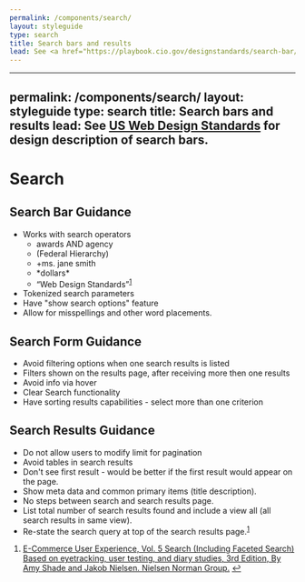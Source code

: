 ```yaml
---
permalink: /components/search/
layout: styleguide
type: search
title: Search bars and results
lead: See <a href="https://playbook.cio.gov/designstandards/search-bar/">US Web Design Standards</a> for design description of search bars.
---
```


---
permalink: /components/search/
layout: styleguide
type: search
title: Search bars and results
lead: See <a href="https://playbook.cio.gov/designstandards/search-bar/">US Web Design Standards</a> for design description of search bars.
---

<h1>Search</h1>

<h2>Search Bar Guidance</h2>

<ul>
  <li>Works with search operators
  <ul>
    <li>awards AND agency</li>
    <li>(Federal Hierarchy)</li>
    <li>+ms. jane smith</li>
    <li>*dollars*</li>
    <li> “Web Design Standards”<sup id="fnref:searchDesign1"><a href="#fn:searchDesign1" class="footnote">1</a></sup></li>
  </ul></li>
  <li>Tokenized search parameters</li>
  <li>Have "show search options" feature</li>
  <li>Allow for misspellings and other word placements.</li>
</ul>

<h2>Search Form Guidance</h2>

<ul>
  <li>Avoid filtering options when one search results is listed</li>
  <li>Filters shown on the results page, after receiving more then one results</li>
  <li>Avoid info via hover</li>
  <li>Clear Search functionality</li>
  <li>Have sorting results capabilities - select more than one criterion</li>
</ul>

<h2>Search Results Guidance</h2>

<ul>
  <li>Do not allow users to modify limit for pagination</li>
  <li>Avoid tables in search results
  </li>
  <li>Don't see first result - would be better if the first result would appear on the page.</li>
  <li>Show meta data and common primary items (title description).</li>
  <li>No steps between search and search results page.</li>
  <li>List total number of search results found and include a view all (all search results in same view).</li>
  <li>Re-state the search query at top of the search results page.<sup id="fnref:searchDesign1"><a href="#fn:searchDesign1" class="footnote">1</a></sup></li>
</ul>

<div class="footnotes">
<ol>
  <li id="fn:searchDesign1">
    <a href="https://www.nngroup.com/reports/ecommerce-ux-search-including-faceted-search/">E-Commerce User Experience, Vol. 5 Search (Including Faceted Search) Based on eyetracking, user testing, and diary studies, 3rd Edition, By Amy Shade and Jakob Nielsen. Nielsen Norman Group.</a>
    <a href="#fnref:searchDesign1" class="reversefootnote">↩</a>
  </li>  
</ol>
</div>

